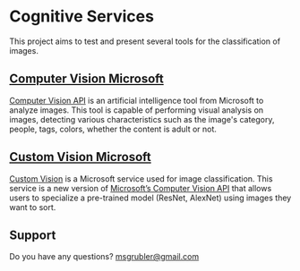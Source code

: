 # Cognitive Services

This project aims to test and present several tools for the classification of images.

## <a href="https://github.com/Murillo/Cognitives-Services/tree/master/src/ComputerVision">Computer Vision Microsoft</a>

<a href="https://azure.microsoft.com/pt-br/services/cognitive-services/computer-vision/">Computer Vision API</a> is an artificial intelligence tool from Microsoft to analyze images. This tool is capable of performing visual analysis on images, detecting various characteristics such as the image's category, people, tags, colors, whether the content is adult or not.

## <a href="https://github.com/Murillo/Cognitives-Services/tree/master/src/CustonVision">Custom Vision Microsoft</a>

<a href="https://customvision.ai" target="_blank">Custom Vision</a> is a Microsoft service used for image classification. This service is a new version of <a href="https://www.microsoft.com/cognitive-services/en-us/computer-vision-api" target="_blank">Microsoft’s Computer Vision API</a> that allows users to specialize a pre-trained model (ResNet, AlexNet) using images they want to sort.


## Support
Do you have any questions? msgrubler@gmail.com
